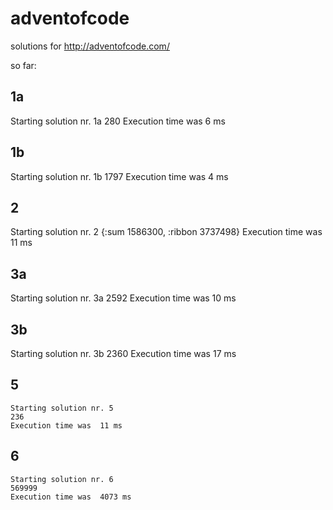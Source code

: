 # adventofcode

solutions for http://adventofcode.com/   

so far:   
## 1a
Starting solution nr. 1a
280
Execution time was  6 ms

## 1b
Starting solution nr. 1b
1797
Execution time was  4 ms

## 2
Starting solution nr. 2
{:sum 1586300, :ribbon 3737498}
Execution time was  11 ms

## 3a
Starting solution nr. 3a
2592
Execution time was  10 ms

## 3b
Starting solution nr. 3b
2360
Execution time was  17 ms

## 5
```
Starting solution nr. 5
236
Execution time was  11 ms
```

## 6
```
Starting solution nr. 6
569999
Execution time was  4073 ms
```